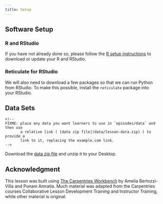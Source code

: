 ```yaml
---
title: Setup
---
```


## Software Setup

### R and RStudio

If you have not already done so, please follow the [R setup instructions](https://bertozzivill.github.io/r-install-instructions) to download or update your R and RStudio. 


### Reticulate for RStudio

We will also need to download a few packages so that we can run Python from RStudio. To make this possible, install the `reticulate` package into your RStudio.

## Data Sets

```{=html}
<!--
FIXME: place any data you want learners to use in `episodes/data` and then use
       a relative link ( [data zip file](data/lesson-data.zip) ) to provide a
       link to it, replacing the example.com link.
-->
```
Download the [data zip file](https://example.com/FIXME) and unzip it to
your Desktop.



## Acknowledgment

This lesson was built using [The Carpentries
Workbench](https://carpentries.github.io/sandpaper-docs) by Amelia
Bertozzi-Villa and Punam Amratia. Much material was adapted from the
Carpentries courses Collaborative Lesson Development Training and
Instructor Training, while other material is original.
